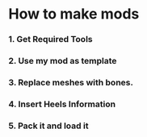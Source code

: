 # How to make mods

### 1. Get Required Tools

### 2. Use my mod as template

### 3. Replace meshes with bones.

### 4. Insert Heels Information

### 5. Pack it and load it